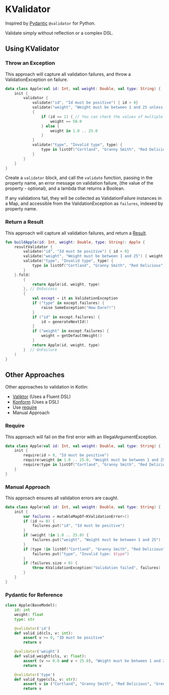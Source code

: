 # KValidator

Inspired by [Pydantic](https://github.com/samuelcolvin/pydantic) `@validator` for Python.

Validate simply without reflection or a complex DSL.

## Using KValidator

### Throw an Exception

This approach will capture all validation failures, and throw a ValidationException on failure.

```kotlin
data class Apple(val id: Int, val weight: Double, val type: String) {
    init {
        validator {
            validate("id", "Id must be positive") { id > 0}
            validate("weight", "Weight must be between 1 and 25 unless id is 1 then it must be 50") 
            {
                if (id == 1) { // You can check the values of multiple fields in your validation
                    weight == 50.0
                } else {
                    weight in 1.0 .. 25.0
                } 
            }
            validate("type", "Invalid type", type) {
                type in listOf("Cortland", "Granny Smith", "Red Delicious", "Green Delicious")
            }
        }
    }
}
```

Create a `validator` block, and call the `validate` function, passing in the property name, an error message
on validation failure, (the value of the property - optional), and a lambda that returns a Boolean.

If any validations fail, they will be collected as ValidationFailure instances in a Map, and accessible from the ValidationException as `failures`,
indexed by property name.

### Return a Result

This approach will capture all validation failures, and return a [Result](https://kotlinlang.org/api/latest/jvm/stdlib/kotlin/-result/).

```kotlin
fun buildApple(id: Int, weight: Double, type: String): Apple {
    resultValidator {
        validate("id", "Id must be positive") { id > 0}
        validate("weight", "Weight must be between 1 and 25") { weight in 1.0 .. 25.0 }
        validate("type", "Invalid type", type) {
            type in listOf("Cortland", "Granny Smith", "Red Delicious", "Green Delicious")
        }
    }.fold(
        {
            return Apple(id, weight, type)
        }, // OnSuccess
        {
            val except = it as ValidationException
            if ("type" in except.failures) {
                raise SomeException("How Dare?!")
            }
            if ("id" in except.failures) {
                id = generateNextId()
            }
            if ("weight" in except.failures) {
                weight = getDefaultWeight()
            }
            return Apple(id, weight, type)
        }  // OnFailure
    )
}
```


## Other Approaches

Other approaches to validation in Kotlin:
* [Valiktor](https://github.com/valiktor/valiktor) (Uses a Fluent DSL)
* [Konform](https://www.konform.io/) (Uses a DSL)
* Use [require](https://kotlinlang.org/api/latest/jvm/stdlib/kotlin/require.html)
* Manual Approach

### Require

This approach will fail on the first error with an IllegalArgumentException.

```kotlin
data class Apple(val id: Int, val weight: Double, val type: String) {
    init {
        require(id > 0, "Id must be positive")
        require(weight in 1.0 .. 25.0, "Weight must be between 1 and 25")
        require(type in listOf("Cortland", "Granny Smith", "Red Delicious", "Green Delicious"), "Invalid type")
    }
}
```

### Manual Approach 

This approach ensures all validation errors are caught.

```kotlin
data class Apple(val id: Int, val weight: Double, val type: String) {
    init {
        var failures = mutableMapOf<KValidationError>()
        if (id <= 0) {
            failures.put("id", "Id must be positive")
        }
        if (weight !in 1.0 .. 25.0) {
            failures.put("weight", "Weight must be between 1 and 25")
        }
        if (type !in listOf("Cortland", "Granny Smith", "Red Delicious", "Green Delicious")) {
            failures.put("type", "Invalid type: $type")
        }
        if (failures.size > 0) {
            throw KValidationException("Validation failed", failures)
        }
    }
}
```

### Pydantic for Reference

```python
class Apple(BaseModel):
    id: int
    weight: float
    type: str

    @validator('id')
    def valid_id(cls, v: int):
        assert v >= 0, "ID must be positive"
        return v

    @validator('weight')
    def valid_weight(cls, v: float):
        assert (v >= 0.0 and v < 25.0), "Weight must be between 1 and 25"
        return v

    @validator('type')
    def valid_type(cls, v: str):
        assert v in ("Cortland", "Granny Smith", "Red Delicious", "Green Delicious"), "Invalid type"
        return v
```

